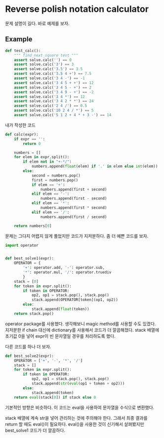 # Reverse polish notation calculator

문제 설명이 길다. 바로 예제를 보자.

## Example

```py
def test_calc():
    """ find_next_square test """
    assert solve.calc('') == 0
    assert solve.calc('3') == 3
    assert solve.calc('3.5') == 3.5
    assert solve.calc('3.5 4 +') == 7.5
    assert solve.calc('3 4 -') == -1
    assert solve.calc('3 4 5 + +') == 12
    assert solve.calc('3 4 5 - +') == 2
    assert solve.calc('3 4 9 - +') == -2
    assert solve.calc('3 4 *') == 12
    assert solve.calc('3 4 2 * *') == 24
    assert solve.calc('2 4 /') == 0.5
    assert solve.calc('10 2 4 / *') == 5
    assert solve.calc('5 1 2 + 4 * + 3 -') == 14

```

내가 작성한 코드

```py
def calc(expr):
    if expr == '':
        return 0

    numbers = []
    for elem in expr.split():
        if elem not in "+-*/":
            numbers.append(float(elem) if '.' in elem else int(elem))
        else:
            second = numbers.pop()
            first = numbers.pop()
            if elem == '+':
                numbers.append(first + second)
            elif elem == '-':
                numbers.append(first - second)
            elif elem == '*':
                numbers.append(first * second)
            elif elem == '/':
                numbers.append(first / second)

    return numbers[0]
```

문제는 그다지 어렵지 않게 풀었지만 코드가 지저분하다.
좀 더 예쁜 코드를 보자.

```py
import operator


def best_solve1(expr):
    OPERATOR = {
        '+': operator.add, '-': operator.sub,
        '*': operator.mul, '/': operator.truediv
        }
    stack = [0]
    for token in expr.split():
        if token in OPERATOR:
            op2, op1 = stack.pop(), stack.pop()
            stack.append(OPERATOR[token](op1, op2))
        else:
            stack.append(float(token))
    return stack.pop()
```

operator package를 사용했다. 생각해보니 magic method를 사용할 수도 있겠다.
지저분한 if chain 대신에 dictionary를 사용해서 코드가 더 깔끔해졌다.
stack 배열에 초기값 0을 넣어 expr이 빈 문자열일 경우를 처리하도록 했다.

다른 코드를 하나 더 보자.

```py
def best_solve2(expr):
    OPERATOR = ['+', '-', '*', '/']
    stack = []
    for token in expr.split():
        if token in OPERATOR:
            op2, op1 = stack.pop(), stack.pop()
            stack.append(str(eval(op1 + token + op2)))
        else:
            stack.append(token)
    return eval(stack[0]) if stack else 0
```

기본적인 방향은 비슷하다. 이 코드는 eval을 사용하여 문자열을 수식으로 변환했다.

stack 배열에 계속 str을 넣어 관리하는 것에 주의해야 한다. 그래서 최종 결과를 return 할 때도 eval()이 필요하다. eval()을 사용한 것이 신기해서 살펴봤지만 best_solve1 코드가 더 깔끔하다.
